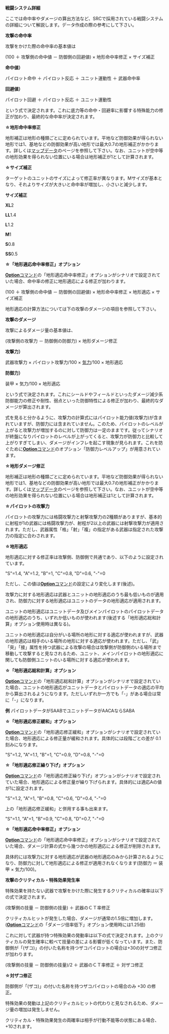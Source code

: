 **戦闘システム詳細**

ここでは命中率やダメージの算出方法など、SRCで採用されている戦闘システムの詳細について解説します。データ作成の際の参考にして下さい。

**攻撃の命中率**

攻撃をかけた際の命中率の基本値は

(100 ＋ 攻撃側の命中値 － 防御側の回避値) × 地形命中率修正 × サイズ補正

**命中値）**

パイロット命中 ＋ パイロット反応 ＋ ユニット運動性 ＋ 武器命中率

**回避値）**

パイロット回避 ＋ パイロット反応 ＋ ユニット運動性

という式で決定されます。これに底力等の命中・回避率に影響する特殊能力の修正が加わり、最終的な命中率が決定されます。

**☆地形命中率修正**

地形補正は地形の種類ごとに定められています。平地など防御効果が得られない地形では1、基地などの防御効果が高い地形では最大0.7の地形補正がかかります。詳しくは[マップデータ](マップデータ)のページを参照して下さい。なお、ユニットが空中等の地形効果を得られない位置にいる場合は地形補正が1として計算されます。

**☆サイズ補正**

ターゲットのユニットのサイズによって修正率が異なります。Mサイズが基本となり、それよりサイズが大きいと命中率が増加し、小さいと減少します。

**サイズ補正**

**XL**2

**LL**1.4

**L**1.2

**M**1

**S**0.8

**SS**0.5

**☆「地形適応命中率修正」オプション**

[**Option**コマンド](Optionコマンド)の「地形適応命中率修正」オプションがシナリオで設定されていた場合、命中率の修正に地形適応による修正が加わります。

(100 ＋ 攻撃側の命中値 － 防御側の回避値) × 地形命中率修正 × 地形適応 × サイズ補正

地形適応の計算方法については下の攻撃のダメージの項目を参照して下さい。

**攻撃のダメージ**

攻撃によるダメージ量の基本値は、

(攻撃側の攻撃力 － 防御側の防御力) × 地形ダメージ修正

**攻撃力）**

武器攻撃力 × パイロット攻撃力/100 × [気力](気力)/100 × 地形適応

**防御力）**

装甲 × 気力/100 × 地形適応

という式で決定されます。これにシールドやフィールドといったダメージ減少系防御能力の修正や耐性、弱点といった防御特性による修正が加わり、最終的なダメージが算出されます。

式を見ると分かるように、攻撃力の計算式にはパイロット能力値(攻撃力)が含まれていますが、防御力には含まれていません。このため、パイロットのレベルが上がると攻撃力が増加するのに対して防御力は一定のままです。従ってシナリオが終盤になりパイロットのレベルが上がってくると、攻撃力が防御力と比較して上がりすぎてしまい、ダメージがインフレを起こす現象が見られます。これを防ぐために[**Option**コマンド](Optionコマンド)のオプション「防御力レベルアップ」が用意されています。

**☆地形ダメージ修正**

地形補正は地形の種類ごとに定められています。平地など防御効果が得られない地形では1、基地などの防御効果が高い地形では最大0.7の地形補正がかかります。詳しくは[マップデータ](マップデータ)のページを参照して下さい。なお、ユニットが空中等の地形効果を得られない位置にいる場合は地形補正は1として計算されます。

**☆パイロットの攻撃力**

パイロットの攻撃力には格闘攻撃力と射撃攻撃力の2種類がありますが、基本的に射程が1の武器には格闘攻撃力が、射程が2以上の武器には射撃攻撃力が適用されます。ただし、武器属性「格」「射」「複」の指定がある武器は指定された攻撃力の指定に合わされます。

**☆地形適応**

地形適応に対する修正率は攻撃側、防御側で共通であり、以下のように設定されています。

"S"=1.4, "A"=1.2, "B"=1, "C"=0.8, "D"=0.6, "-"=0

ただし、この値は[**Option**コマンド](Optionコマンド)の設定により変化します(後述)。

攻撃力に対する地形適応は武器とユニットの地形適応のうち最も低いものが適用され、防御力に対する地形適応はユニットのデータの地形適応が適用されます。

ユニットの地形適応はユニットデータ及びメインパイロットのパイロットデータの地形適応のうち、いずれか低いものが使われます(後述する「地形適応総和計算」オプション使用時は異なる)。

ユニットの地形適応は自分がいる場所の地形に対する適応が使われますが、武器の地形適応は相手のいる場所の地形に対する適応が使われます。ただし、「武」「突」「接」属性を持つ武器による攻撃の場合は攻撃側が防御側のいる場所まで移動して攻撃すると見なされるため、ユニット、メインパイロットの地形適応に関しても防御側ユニットのいる場所に対する適応が使われます。

**☆「地形適応総和計算」オプション**

[**Option**コマンド](Optionコマンド)の「地形適応総和計算」オプションがシナリオで設定されていた場合、ユニットの地形適応がユニットデータとパイロットデータの適応の平均から算出されるようになります。ただしいずれか一方でも「-」がある場合は常に「-」になります。

**例** パイロットデータがSAABでユニットデータがAACAならSABA

**☆「地形適応修正緩和」オプション**

[**Option**コマンド](Optionコマンド)の「地形適応修正緩和」オプションがシナリオで設定されていた場合、地形適応による修正量が緩和されます。具体的には段階ごとの差が 0.1 刻みになります。

"S"=1.2, "A"=1.1, "B"=1, "C"=0.9, "D"=0.8, "-"=0

**☆「地形適応修正繰り下げ」オプション**

[**Option**コマンド](Optionコマンド)の「地形適応修正繰り下げ」オプションがシナリオで設定されていた場合、地形適応による修正量が繰り下げられます。具体的には適応Aの値が1に設定されます。

"S"=1.2, "A"=1, "B"=0.8, "C"=0.6, "D"=0.4, "-"=0

上の「地形適応修正緩和」と併用する事も出来ます。

"S"=1.1, "A"=1, "B"=0.9, "C"=0.8, "D"=0.7, "-"=0

**☆「地形適応命中率修正」オプション**

[**Option**コマンド](Optionコマンド)の「地形適応命中率修正」オプションがシナリオで設定されていた場合、ダメージ計算の式から幾つかの地形適応による修正が削除されます。

具体的には攻撃力に対する地形適応が武器の地形適応のみから計算されるようになり、防御力に対して地形適応による修正が適用されなくなります(防御力 ＝ 装甲 × 気力/100)。

**攻撃のクリティカル・特殊効果発生率**

特殊効果を持たない武器で攻撃をかけた際に発生するクリティカルの確率は以下の式で決定されます。

(攻撃側の技量 － 防御側の技量) ＋ 武器のＣＴ率修正

クリティカルヒットが発生した場合、ダメージが通常の1.5倍に増加します。([**Option**コマンド](Optionコマンド)の「ダメージ倍率低下」オプション使用時には1.25倍)

これに対して武器が持つ特殊効果の発動率は以下の式で決定されます。上のクリティカルの発生確率に較べて技量の差による影響が低くなっています。また、防御側が「(ザコ)」の付いた名称を持つザコパイロットの場合は+30の対ザコ修正が加わります。

(攻撃側の技量 － 防御側の技量)/2 ＋ 武器のＣＴ率修正 ＋ 対ザコ修正

**☆対ザコ修正**

防御側が「(ザコ)」の付いた名称を持つザコパイロットの場合のみ +30 の修正。

特殊効果の発動は上記のクリティカルヒットの代わりと見なされるため、ダメージ量の増加は発生しません。

クリティカル・特殊効果発生の両確率は相手が行動不能等の状態にある場合、+10されます。
